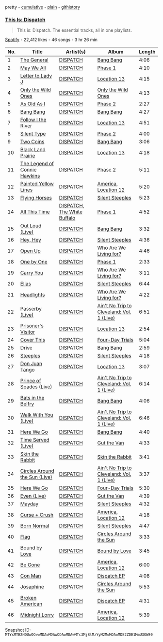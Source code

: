 pretty - [cumulative](/playlists/cumulative/37i9dQZF1DWVRrLXgTbWFy.md) - [plain](/playlists/plain/37i9dQZF1DWVRrLXgTbWFy) - [githistory](https://github.githistory.xyz/mackorone/spotify-playlist-archive/blob/main/playlists/plain/37i9dQZF1DWVRrLXgTbWFy)

### [This Is: Dispatch](https://open.spotify.com/playlist/37i9dQZF1DWVRrLXgTbWFy)

> This is: Dispatch\. The essential tracks, all in one playlists.

[Spotify](https://open.spotify.com/user/spotify) - 22,412 likes - 46 songs - 3 hr 26 min

| No. | Title | Artist(s) | Album | Length |
|---|---|---|---|---|
| 1 | [The General](https://open.spotify.com/track/6n6EXIwLtNwe4u4CFzENYm) | [DISPATCH](https://open.spotify.com/artist/6v4jPZO3UIDNJIgdxRxtr9) | [Bang Bang](https://open.spotify.com/album/0tN2TkilPoLmqN21UJBC77) | 4:06 |
| 2 | [May We All](https://open.spotify.com/track/1vUhUVQLAsQ4NO7eTX2iPD) | [DISPATCH](https://open.spotify.com/artist/6v4jPZO3UIDNJIgdxRxtr9) | [Phase 1](https://open.spotify.com/album/5pBSRdesFYKPhFQkJyVaKf) | 4:10 |
| 3 | [Letter to Lady J](https://open.spotify.com/track/2B0KBHKwtBUEP322xjivAX) | [DISPATCH](https://open.spotify.com/artist/6v4jPZO3UIDNJIgdxRxtr9) | [Location 13](https://open.spotify.com/album/7xsvlh4xGPtFwLBoM8fwtN) | 4:15 |
| 4 | [Only the Wild Ones](https://open.spotify.com/track/2acbW2I3x82OmRfKdV4hZq) | [DISPATCH](https://open.spotify.com/artist/6v4jPZO3UIDNJIgdxRxtr9) | [Only the Wild Ones](https://open.spotify.com/album/1j8RzcdyqwVeY0GYcM1RuT) | 4:13 |
| 5 | [As Old As I](https://open.spotify.com/track/1u7S2aLWpBYvSyRtnrAz6L) | [DISPATCH](https://open.spotify.com/artist/6v4jPZO3UIDNJIgdxRxtr9) | [Phase 2](https://open.spotify.com/album/4UwisqyTV8uD2ZcqzLiPo9) | 2:27 |
| 6 | [Bang Bang](https://open.spotify.com/track/2yGoiZes2YcueNA4nGDmdS) | [DISPATCH](https://open.spotify.com/artist/6v4jPZO3UIDNJIgdxRxtr9) | [Bang Bang](https://open.spotify.com/album/0tN2TkilPoLmqN21UJBC77) | 4:27 |
| 7 | [Follow I the River](https://open.spotify.com/track/5HOlRDfcAOoVn0LEry3S9A) | [DISPATCH](https://open.spotify.com/artist/6v4jPZO3UIDNJIgdxRxtr9) | [Location 13](https://open.spotify.com/album/7xsvlh4xGPtFwLBoM8fwtN) | 4:51 |
| 8 | [Silent Type](https://open.spotify.com/track/10tST99CjYXvwWjm31qgo4) | [DISPATCH](https://open.spotify.com/artist/6v4jPZO3UIDNJIgdxRxtr9) | [Phase 2](https://open.spotify.com/album/4UwisqyTV8uD2ZcqzLiPo9) | 4:00 |
| 9 | [Two Coins](https://open.spotify.com/track/0wsis8nb0CLqWoRvEPvwiS) | [DISPATCH](https://open.spotify.com/artist/6v4jPZO3UIDNJIgdxRxtr9) | [Bang Bang](https://open.spotify.com/album/0tN2TkilPoLmqN21UJBC77) | 3:06 |
| 10 | [Black Land Prairie](https://open.spotify.com/track/2e4oZfNCzmxePxVB4UA1aX) | [DISPATCH](https://open.spotify.com/artist/6v4jPZO3UIDNJIgdxRxtr9) | [Location 13](https://open.spotify.com/album/7xsvlh4xGPtFwLBoM8fwtN) | 4:18 |
| 11 | [The Legend of Connie Hawkins](https://open.spotify.com/track/0JhyRWLBB99GRmQS8EzZij) | [DISPATCH](https://open.spotify.com/artist/6v4jPZO3UIDNJIgdxRxtr9) | [Phase 2](https://open.spotify.com/album/4UwisqyTV8uD2ZcqzLiPo9) | 5:11 |
| 12 | [Painted Yellow Lines](https://open.spotify.com/track/36G0EHyZxajeNwD1aIEl5F) | [DISPATCH](https://open.spotify.com/artist/6v4jPZO3UIDNJIgdxRxtr9) | [America, Location 12](https://open.spotify.com/album/2GkDG2SbBX4lewmepYLAYV) | 5:20 |
| 13 | [Flying Horses](https://open.spotify.com/track/5bO5xc5BHe1aTsaqyRZLNU) | [DISPATCH](https://open.spotify.com/artist/6v4jPZO3UIDNJIgdxRxtr9) | [Silent Steeples](https://open.spotify.com/album/6uEgPlkfgRwWwEa4w62ZC2) | 5:23 |
| 14 | [All This Time](https://open.spotify.com/track/1y5JQk69pHVQzldFlaACJI) | [DISPATCH](https://open.spotify.com/artist/6v4jPZO3UIDNJIgdxRxtr9), [The White Buffalo](https://open.spotify.com/artist/3ohcHMuUq1717s8AH17hfT) | [Phase 1](https://open.spotify.com/album/5pBSRdesFYKPhFQkJyVaKf) | 4:52 |
| 15 | [Out Loud \(Live\)](https://open.spotify.com/track/1qmFsdNHa7QB1PRbSkkI0r) | [DISPATCH](https://open.spotify.com/artist/6v4jPZO3UIDNJIgdxRxtr9) | [Bang Bang](https://open.spotify.com/album/0tN2TkilPoLmqN21UJBC77) | 3:32 |
| 16 | [Hey, Hey](https://open.spotify.com/track/1CPu7d0xuY8Vuhd160AXqU) | [DISPATCH](https://open.spotify.com/artist/6v4jPZO3UIDNJIgdxRxtr9) | [Silent Steeples](https://open.spotify.com/album/6uEgPlkfgRwWwEa4w62ZC2) | 4:36 |
| 17 | [Open Up](https://open.spotify.com/track/4GFAu0p2aXgXxzEquGiv3v) | [DISPATCH](https://open.spotify.com/artist/6v4jPZO3UIDNJIgdxRxtr9) | [Who Are We Living for?](https://open.spotify.com/album/4IchgM9ZxWY1P2B3CD8vBj) | 4:46 |
| 18 | [One by One](https://open.spotify.com/track/1FLUzN82CfmhHHyOgSrNme) | [DISPATCH](https://open.spotify.com/artist/6v4jPZO3UIDNJIgdxRxtr9) | [Phase 1](https://open.spotify.com/album/5pBSRdesFYKPhFQkJyVaKf) | 2:33 |
| 19 | [Carry You](https://open.spotify.com/track/0k5XAy0jvxUD7tfYabdh33) | [DISPATCH](https://open.spotify.com/artist/6v4jPZO3UIDNJIgdxRxtr9) | [Who Are We Living for?](https://open.spotify.com/album/4IchgM9ZxWY1P2B3CD8vBj) | 3:11 |
| 20 | [Elias](https://open.spotify.com/track/4TxHeNgKUd5erPefZOtGhA) | [DISPATCH](https://open.spotify.com/artist/6v4jPZO3UIDNJIgdxRxtr9) | [Silent Steeples](https://open.spotify.com/album/6uEgPlkfgRwWwEa4w62ZC2) | 6:44 |
| 21 | [Headlights](https://open.spotify.com/track/6sJ9sVZDWuuxycGL0Fsx0m) | [DISPATCH](https://open.spotify.com/artist/6v4jPZO3UIDNJIgdxRxtr9) | [Who Are We Living for?](https://open.spotify.com/album/4IchgM9ZxWY1P2B3CD8vBj) | 4:22 |
| 22 | [Passerby \(Live\)](https://open.spotify.com/track/6hGmH2fy9qpiUolj3WZDdY) | [DISPATCH](https://open.spotify.com/artist/6v4jPZO3UIDNJIgdxRxtr9) | [Ain't No Trip to Cleveland: Vol\. 1 \(Live\)](https://open.spotify.com/album/05etf1lU1wskhttwwalWt5) | 6:51 |
| 23 | [Prisoner's Visitor](https://open.spotify.com/track/4CyDZ0uaDfmp2hfDKQAhyM) | [DISPATCH](https://open.spotify.com/artist/6v4jPZO3UIDNJIgdxRxtr9) | [Location 13](https://open.spotify.com/album/7xsvlh4xGPtFwLBoM8fwtN) | 2:54 |
| 24 | [Cover This](https://open.spotify.com/track/2eFvLVXiuZFthQi3AfRZ6S) | [DISPATCH](https://open.spotify.com/artist/6v4jPZO3UIDNJIgdxRxtr9) | [Four\-Day Trials](https://open.spotify.com/album/6uBXaU3i6MoX4au7MWSvCa) | 5:04 |
| 25 | [Drive](https://open.spotify.com/track/2vWn8JV1h7Can62UIWzTaA) | [DISPATCH](https://open.spotify.com/artist/6v4jPZO3UIDNJIgdxRxtr9) | [Bang Bang](https://open.spotify.com/album/0tN2TkilPoLmqN21UJBC77) | 2:59 |
| 26 | [Steeples](https://open.spotify.com/track/0gEoCrU6xxT1W9uukef0Ry) | [DISPATCH](https://open.spotify.com/artist/6v4jPZO3UIDNJIgdxRxtr9) | [Silent Steeples](https://open.spotify.com/album/6uEgPlkfgRwWwEa4w62ZC2) | 4:18 |
| 27 | [Don Juan Tango](https://open.spotify.com/track/7fySj7TrmP6J2ZHottIbEE) | [DISPATCH](https://open.spotify.com/artist/6v4jPZO3UIDNJIgdxRxtr9) | [Location 13](https://open.spotify.com/album/7xsvlh4xGPtFwLBoM8fwtN) | 3:07 |
| 28 | [Prince of Spades \(Live\)](https://open.spotify.com/track/1JGpEwN5VfCDvnoedlDmEg) | [DISPATCH](https://open.spotify.com/artist/6v4jPZO3UIDNJIgdxRxtr9) | [Ain't No Trip to Cleveland: Vol\. 1 \(Live\)](https://open.spotify.com/album/05etf1lU1wskhttwwalWt5) | 6:14 |
| 29 | [Bats in the Belfry](https://open.spotify.com/track/7FA1ppdbeJfRW7OnXQByNX) | [DISPATCH](https://open.spotify.com/artist/6v4jPZO3UIDNJIgdxRxtr9) | [Bang Bang](https://open.spotify.com/album/0tN2TkilPoLmqN21UJBC77) | 4:06 |
| 30 | [Walk With You \(Live\)](https://open.spotify.com/track/5klyccqwBPtIPpsDD0JP1j) | [DISPATCH](https://open.spotify.com/artist/6v4jPZO3UIDNJIgdxRxtr9) | [Ain't No Trip to Cleveland: Vol\. 1 \(Live\)](https://open.spotify.com/album/05etf1lU1wskhttwwalWt5) | 6:46 |
| 31 | [Here We Go](https://open.spotify.com/track/54hVYvjP7uWq4mYfMeZYBO) | [DISPATCH](https://open.spotify.com/artist/6v4jPZO3UIDNJIgdxRxtr9) | [Bang Bang](https://open.spotify.com/album/0tN2TkilPoLmqN21UJBC77) | 4:40 |
| 32 | [Time Served \(Live\)](https://open.spotify.com/track/2E6RzZbEdyAlelOlQBJUG1) | [DISPATCH](https://open.spotify.com/artist/6v4jPZO3UIDNJIgdxRxtr9) | [Gut the Van](https://open.spotify.com/album/0lwkFljU2lwnfkoM7i9vu9) | 4:33 |
| 33 | [Skin the Rabbit](https://open.spotify.com/track/6LrF8kwthvYkG1Ry8QnAcq) | [DISPATCH](https://open.spotify.com/artist/6v4jPZO3UIDNJIgdxRxtr9) | [Skin the Rabbit](https://open.spotify.com/album/6EfDkFiCmkVBD5hYCxexIv) | 3:41 |
| 34 | [Circles Around the Sun \(Live\)](https://open.spotify.com/track/7qLwSGooyq4MN50FqIPgIz) | [DISPATCH](https://open.spotify.com/artist/6v4jPZO3UIDNJIgdxRxtr9) | [Ain't No Trip to Cleveland: Vol\. 1 \(Live\)](https://open.spotify.com/album/05etf1lU1wskhttwwalWt5) | 3:37 |
| 35 | [Here We Go](https://open.spotify.com/track/2SQwcG8iID22NKNQr0WXhn) | [DISPATCH](https://open.spotify.com/artist/6v4jPZO3UIDNJIgdxRxtr9) | [Four\-Day Trials](https://open.spotify.com/album/6uBXaU3i6MoX4au7MWSvCa) | 5:30 |
| 36 | [Even \(Live\)](https://open.spotify.com/track/4o5yWbCrsekQ4pl9h2tTP8) | [DISPATCH](https://open.spotify.com/artist/6v4jPZO3UIDNJIgdxRxtr9) | [Gut the Van](https://open.spotify.com/album/0lwkFljU2lwnfkoM7i9vu9) | 4:39 |
| 37 | [Mayday](https://open.spotify.com/track/3Q4b3vyuYKHCOPtRtAfwz4) | [DISPATCH](https://open.spotify.com/artist/6v4jPZO3UIDNJIgdxRxtr9) | [Silent Steeples](https://open.spotify.com/album/6uEgPlkfgRwWwEa4w62ZC2) | 4:32 |
| 38 | [Curse + Crush](https://open.spotify.com/track/6IBtc1I5rFQ6mz6CwzC1fI) | [DISPATCH](https://open.spotify.com/artist/6v4jPZO3UIDNJIgdxRxtr9) | [America, Location 12](https://open.spotify.com/album/2GkDG2SbBX4lewmepYLAYV) | 4:18 |
| 39 | [Born Normal](https://open.spotify.com/track/1Vwg4vWXyvz2racwgAXP6N) | [DISPATCH](https://open.spotify.com/artist/6v4jPZO3UIDNJIgdxRxtr9) | [Silent Steeples](https://open.spotify.com/album/6uEgPlkfgRwWwEa4w62ZC2) | 4:47 |
| 40 | [Flag](https://open.spotify.com/track/0TD1PCl6bikwtHJe33NgsR) | [DISPATCH](https://open.spotify.com/artist/6v4jPZO3UIDNJIgdxRxtr9) | [Circles Around the Sun](https://open.spotify.com/album/0jJmlHqzfDNCQSLtZ1fS5J) | 3:33 |
| 41 | [Bound by Love](https://open.spotify.com/track/6BrtMRBXMl5orG47ZLd4Hm) | [DISPATCH](https://open.spotify.com/artist/6v4jPZO3UIDNJIgdxRxtr9) | [Bound by Love](https://open.spotify.com/album/4x6gCCydqBEq0btbUv9HnF) | 3:45 |
| 42 | [Be Gone](https://open.spotify.com/track/6B4OBOe0XCBTmLlIi4uR7U) | [DISPATCH](https://open.spotify.com/artist/6v4jPZO3UIDNJIgdxRxtr9) | [America, Location 12](https://open.spotify.com/album/2GkDG2SbBX4lewmepYLAYV) | 6:00 |
| 43 | [Con Man](https://open.spotify.com/track/6yN9ks1wVuXEtflnr27ja9) | [DISPATCH](https://open.spotify.com/artist/6v4jPZO3UIDNJIgdxRxtr9) | [Dispatch EP](https://open.spotify.com/album/50vzl1IwW2qOaxElrt4CHD) | 4:08 |
| 44 | [Josaphine](https://open.spotify.com/track/00izcDmYuisJ2k1LDfPCWZ) | [DISPATCH](https://open.spotify.com/artist/6v4jPZO3UIDNJIgdxRxtr9) | [Circles Around the Sun](https://open.spotify.com/album/0jJmlHqzfDNCQSLtZ1fS5J) | 5:53 |
| 45 | [Broken American](https://open.spotify.com/track/6d5xuW3H6W3nsno3fCLJrk) | [DISPATCH](https://open.spotify.com/artist/6v4jPZO3UIDNJIgdxRxtr9) | [Dispatch EP](https://open.spotify.com/album/50vzl1IwW2qOaxElrt4CHD) | 4:31 |
| 46 | [Midnight Lorry](https://open.spotify.com/track/0OoODSk0hu4WWmi3yKbRP3) | [DISPATCH](https://open.spotify.com/artist/6v4jPZO3UIDNJIgdxRxtr9) | [America, Location 12](https://open.spotify.com/album/2GkDG2SbBX4lewmepYLAYV) | 5:39 |

Snapshot ID: `MTYxMTE2NDUwOCwwMDAwMDAwODAwMDAwMTc3MjBlMzYyM2MwMDAwMDE2ZDE1MmU3OWE0`
